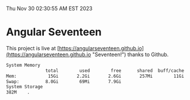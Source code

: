 Thu Nov 30 02:30:55 AM EST 2023

# Angular Seventeen


This project is live at [https://angularseventeen.github.io](https://angularseventeen.github.io "Seventeen!") thanks to Github.

```bash
System Memory
               total        used        free      shared  buff/cache   available
Mem:            15Gi       2.2Gi       2.6Gi       257Mi        11Gi        13Gi
Swap:          8.0Gi        69Mi       7.9Gi
System Storage
382M	.
```
